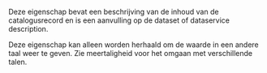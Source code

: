 Deze eigenschap bevat een beschrijving van de inhoud van de catalogusrecord en is een aanvulling op de dataset of dataservice description.

Deze eigenschap kan alleen worden herhaald om de waarde in een andere taal weer te geven. Zie meertaligheid voor het omgaan met verschillende talen.
